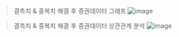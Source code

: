 > 결측치 & 중복치 해결 후 증권데이터 그래프
![image](https://github.com/sejin1129/summer_Intern/assets/113009722/0ff9b3fd-7ee6-4260-b8f1-197498e14ec0)

> 결측치 & 중복치 해결 후 증권데이터 상관관계 분석
![image](https://github.com/sejin1129/summer_Intern/assets/113009722/3d864cf9-9f99-4f32-8a08-a99272d4c3a1)
